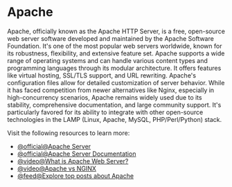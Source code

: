 # Apache

Apache, officially known as the Apache HTTP Server, is a free, open-source web server software developed and maintained by the Apache Software Foundation. It's one of the most popular web servers worldwide, known for its robustness, flexibility, and extensive feature set. Apache supports a wide range of operating systems and can handle various content types and programming languages through its modular architecture. It offers features like virtual hosting, SSL/TLS support, and URL rewriting. Apache's configuration files allow for detailed customization of server behavior. While it has faced competition from newer alternatives like Nginx, especially in high-concurrency scenarios, Apache remains widely used due to its stability, comprehensive documentation, and large community support. It's particularly favored for its ability to integrate with other open-source technologies in the LAMP (Linux, Apache, MySQL, PHP/Perl/Python) stack.

Visit the following resources to learn more:

- [@official@Apache Server](https://httpd.apache.org/)
- [@official@Apache Server Documentation](https://httpd.apache.org/docs/2.4/)
- [@video@What is Apache Web Server?](https://www.youtube.com/watch?v=kaaenHXO4t4)
- [@video@Apache vs NGINX](https://www.youtube.com/watch?v=9nyiY-psbMs)
- [@feed@Explore top posts about Apache](https://app.daily.dev/tags/apache?ref=roadmapsh)
